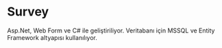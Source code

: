 # Survey
Asp.Net, Web Form ve C# ile geliştiriliyor. Veritabanı için MSSQL ve Entity Framework altyapısı kullanılıyor.
